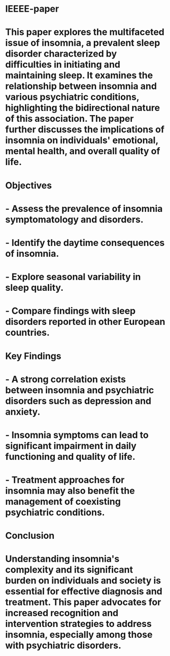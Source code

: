 # IEEEE-paper
# This paper explores the multifaceted issue of insomnia, a prevalent sleep disorder characterized by difficulties in initiating and maintaining sleep. It examines the relationship between insomnia and various psychiatric conditions, highlighting the bidirectional nature of this association. The paper further discusses the implications of insomnia on individuals' emotional, mental health, and overall quality of life.
#  Objectives
# - Assess the prevalence of insomnia symptomatology and disorders.
# - Identify the daytime consequences of insomnia.
# - Explore seasonal variability in sleep quality.
# - Compare findings with sleep disorders reported in other European countries.
#  Key Findings
# - A strong correlation exists between insomnia and psychiatric disorders such as depression and anxiety.
# - Insomnia symptoms can lead to significant impairment in daily functioning and quality of life.
# - Treatment approaches for insomnia may also benefit the management of coexisting psychiatric conditions.

#  Conclusion
# Understanding insomnia's complexity and its significant burden on individuals and society is essential for effective diagnosis and treatment. This paper advocates for increased recognition and intervention strategies to address insomnia, especially among those with psychiatric disorders.
